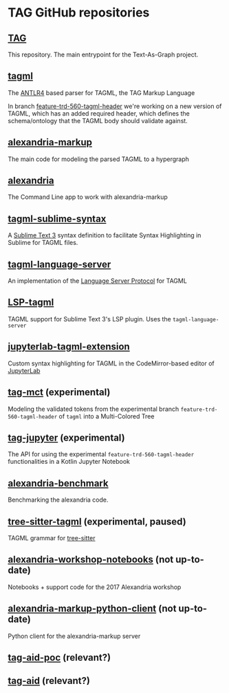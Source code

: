 # TAG GitHub repositories

## [TAG](https://github.com/HuygensING/TAG)

This repository. The main entrypoint for the Text-As-Graph project.

## [tagml](https://github.com/HuygensING/tagml)

The [ANTLR4](https://www.antlr.org/) based parser for TAGML, the TAG Markup Language

In branch [feature-trd-560-tagml-header](https://github.com/HuygensING/tagml/tree/feature-trd-560-tagml-header) we're working on a new version of TAGML, which has an added required header, which defines the schema/ontology that the TAGML body should validate against. 

## [alexandria-markup](https://github.com/HuygensING/alexandria-markup)

The main code for modeling the parsed TAGML to a hypergraph

## [alexandria](https://github.com/HuygensING/alexandria)

The Command Line app to work with alexandria-markup

## [tagml-sublime-syntax](https://github.com/HuygensING/tagml-sublime-syntax)

A [Sublime Text 3](https://www.sublimetext.com/) syntax definition to facilitate Syntax Highlighting in Sublime for TAGML files.

## [tagml-language-server](https://github.com/HuygensING/tagml-language-server)

An implementation of the [Language Server Protocol](https://langserver.org/) for TAGML

## [LSP-tagml](https://github.com/HuygensING/LSP-tagml)

TAGML support for Sublime Text 3's LSP plugin. Uses the `tagml-language-server`

## [jupyterlab-tagml-extension](https://github.com/HuygensING/jupyterlab-tagml-extension)

Custom syntax highlighting for TAGML in the CodeMirror-based editor of [JupyterLab](https://jupyter.org/)

## [tag-mct](https://github.com/HuygensING/tag-mct) (experimental)

Modeling the validated tokens from the experimental branch `feature-trd-560-tagml-header` of `tagml` into a Multi-Colored Tree 

## [tag-jupyter](https://github.com/HuygensING/tag-jupyter) (experimental)

The API for using the experimental `feature-trd-560-tagml-header` functionalities in a Kotlin Jupyter Notebook

## [alexandria-benchmark](https://github.com/HuygensING/alexandria-benchmark)

Benchmarking the alexandria code.

## [tree-sitter-tagml](https://github.com/HuygensING/tree-sitter-tagml) (experimental, paused)

TAGML grammar for [tree-sitter](https://tree-sitter.github.io/tree-sitter/)

## [alexandria-workshop-notebooks](https://github.com/HuygensING/alexandria-workshop-notebooks) (not up-to-date)

Notebooks + support code for the 2017 Alexandria workshop

## [alexandria-markup-python-client](https://github.com/HuygensING/alexandria-markup-python-client) (not up-to-date)

Python client for the alexandria-markup server

## [tag-aid-poc](https://github.com/HuygensING/tag-aid-poc) (relevant?)

## [tag-aid](https://github.com/HuygensING/tag-aid) (relevant?)
